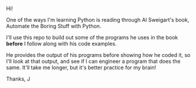 Hi!

One of the ways I'm learning Python is reading through Al Sweigart's book, Automate the Boring Stuff with Python.

I'll use this repo to build out some of the programs he uses in the book **before** I follow along with his code examples.

He provides the output of his programs before showing how he coded it, so I'll look at that output, and see if I can engineer a program that does the same.  It'll take me longer, but it's better practice for my brain!

Thanks,
J